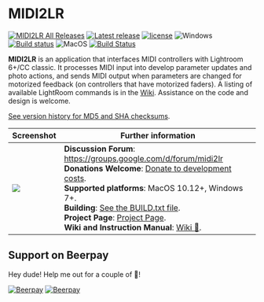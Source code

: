 # MIDI2LR

[![MIDI2LR All Releases](https://img.shields.io/github/downloads/rsjaffe/MIDI2LR/total.svg)](https://rsjaffe.github.io/MIDI2LR/) [![Latest release](https://img.shields.io/github/release/rsjaffe/MIDI2LR.svg)](https://github.com/rsjaffe/MIDI2LR/releases) 
[![license](https://img.shields.io/github/license/rsjaffe/MIDI2LR.svg)](https://github.com/rsjaffe/MIDI2LR/blob/master/LICENSE.txt)
![Windows](https://img.shields.io/badge/Windows--yellow.svg) [![Build status](https://ci.appveyor.com/api/projects/status/g8hjm46xl66313pq/branch/develop?svg=true)](https://ci.appveyor.com/project/rsjaffe/midi2lr-4ky86) ![MacOS](https://img.shields.io/badge/MacOS--yellow.svg) [![Build Status](https://travis-ci.com/rsjaffe/MIDI2LR.svg?branch=develop)](https://travis-ci.com/rsjaffe/MIDI2LR) 

**MIDI2LR** is an application that interfaces MIDI controllers with Lightroom 6+/CC classic. It processes MIDI input into develop parameter updates and photo actions, and sends MIDI output when parameters are changed for motorized feedback (on controllers that have motorized faders). A listing of available LightRoom commands is in the [Wiki](https://github.com/rsjaffe/MIDI2LR/wiki). Assistance on the code and design is welcome.

[See version history for MD5 and SHA checksums](https://github.com/rsjaffe/MIDI2LR/wiki/Version-History).


| Screenshot | Further information |
| -----------| -------------------- |
| <img src="http://rsjaffe.github.io/MIDI2LR/images/app.png" /> | **Discussion Forum**: https://groups.google.com/d/forum/midi2lr <br /> **Donations Welcome**: [Donate to development costs](https://www.paypal.com/cgi-bin/webscr?cmd=_s-xclick&hosted_button_id=YWHT4JMA42RXN). <br />**Supported platforms**: MacOS 10.12+, Windows 7+. <br />**Building**: [See the BUILD.txt file](https://github.com/rsjaffe/MIDI2LR/blob/master/BUILD.txt). <br />**Project Page**: [Project Page](http://rsjaffe.github.io/MIDI2LR). <br />**Wiki and Instruction Manual**: [Wiki :book:](https://github.com/rsjaffe/MIDI2LR/wiki). |


## Support on Beerpay
Hey dude! Help me out for a couple of :beers:!

[![Beerpay](https://beerpay.io/rsjaffe/MIDI2LR/badge.svg?style=beer-square)](https://beerpay.io/rsjaffe/MIDI2LR)  [![Beerpay](https://beerpay.io/rsjaffe/MIDI2LR/make-wish.svg?style=flat-square)](https://beerpay.io/rsjaffe/MIDI2LR?focus=wish)
